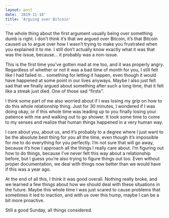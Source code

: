 ```yaml
---
layout: post
date: '2019-11-18'
title: 'Arguing over Bitcoin'
---
```


The whole thing about the first argument usually being over something dumb is right. I don’t think it’s that we argued over Bitcoin, it’s that Bitcoin caused us to argue over how I wasn’t trying to make you frustrated when you explained it to me. I still don’t actually know exactly what it was that was the issue, because… it probably was a non-issue.

This is the first time you’ve gotten mad at me too, and it was properly angry. Regardless of whether or not it was a bad time of month for you, I still felt like I had failed in… something for letting it happen, even though it would have happened at some point in our lives anyways. Maybe I also just felt sad that we finally argued about something after such a long time, that it felt like a streak just died. One of those sad “firsts”. 

I think some part of me also worried about if I was losing my grip on how to do this whole relationship thing. Just for 30 minutes, I wondered if I was doing okay, or if this whole time was leading up to you finally losing your patience with me and walking out to go shower. It took some time to come to my senses and realize that human things happened in a very human way.

I care about you, about us, and it’s probably to a degree where I just want to be the absolute best thing for you all the time, even though it’s impossible for me to do everything for you perfectly. I’m not sure that will go away, because it’s how I approach all the things I really care about. I’m figuring out how to do things, because I’ve never felt this way about a relationship before, but I guess you’re also trying to figure things out too. Even without proper documentation, we deal with things now better than we would have if this was a year ago.

At the end of all this, I think it was good overall. Nothing really broke, and we learned a few things about how we should deal with these situations in the future. Maybe this whole time I was just scared to cause problems that sometimes it led to inaction, and with us over this hump, maybe I can be a bit more proactive.

Still a good Sunday, all things considered.